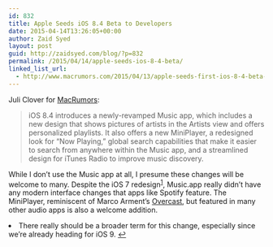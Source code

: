 ```yaml
---
id: 832
title: Apple Seeds iOS 8.4 Beta to Developers
date: 2015-04-14T13:26:05+00:00
author: Zaid Syed
layout: post
guid: http://zaidsyed.com/blog/?p=832
permalink: /2015/04/14/apple-seeds-ios-8-4-beta/
linked_list_url:
  - http://www.macrumors.com/2015/04/13/apple-seeds-first-ios-8-4-beta-to-developers/
---
```

Juli Clover for [MacRumors](http://macrumors.com):

> iOS 8.4 introduces a newly-revamped Music app, which includes a new design that shows pictures of artists in the Artists view and offers personalized playlists. It also offers a new MiniPlayer, a redesigned look for &#8220;Now Playing,&#8221; global search capabilities that make it easier to search from anywhere within the Music app, and a streamlined design for iTunes Radio to improve music discovery. 

While I don&#8217;t use the Music app at all, I presume these changes will be welcome to many. Despite the iOS 7 redesign<sup id="fnref-832-1"><a href="#fn-832-1" rel="footnote">1</a></sup>, Music.app really didn&#8217;t have any modern interface changes that apps like Spotify feature. The MiniPlayer, reminiscent of Marco Arment&#8217;s [Overcast](http://overcast.fm), but featured in many other audio apps is also a welcome addition.

<li id="fn-832-1">
  There really should be a broader term for this change, especially since we&#8217;re already heading for iOS 9.&#160;<a href="#fnref-832-1" rev="footnote">&#8617;</a> </fn></footnotes>